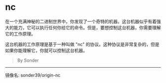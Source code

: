 # nc

在一个充满神秘的二进制世界中，你发现了一个奇特的机器。这台机器似乎有着强大的能力，它可以执行任何你给它的命令。但是，要想控制这台机器，你需要理解它的工作原理。

这台机器的工作原理是基于一种叫做 "nc" 的协议。这种协议是非常复杂的，但是如果你能理解它，你就可以控制这台机器。

> By Sonder

---

镜像名: sonder39/origin-nc
